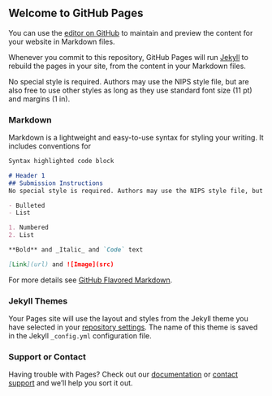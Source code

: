 ## Welcome to GitHub Pages

You can use the [editor on GitHub](https://github.com/ludwigschmidt/nips17-dl-workshop-website/edit/master/README.md) to maintain and preview the content for your website in Markdown files.

Whenever you commit to this repository, GitHub Pages will run [Jekyll](https://jekyllrb.com/) to rebuild the pages in your site, from the content in your Markdown files.

No special style is required. Authors may use the NIPS style file, but are also free to use other styles as long as they use standard font size (11 pt) and margins (1 in).

### Markdown

Markdown is a lightweight and easy-to-use syntax for styling your writing. It includes conventions for

```markdown
Syntax highlighted code block

# Header 1
## Submission Instructions
No special style is required. Authors may use the NIPS style file, but are also free to use other styles as long as they use standard font size (11 pt) and margins (1 in).

- Bulleted
- List

1. Numbered
2. List

**Bold** and _Italic_ and `Code` text

[Link](url) and ![Image](src)
```

For more details see [GitHub Flavored Markdown](https://guides.github.com/features/mastering-markdown/).

### Jekyll Themes

Your Pages site will use the layout and styles from the Jekyll theme you have selected in your [repository settings](https://github.com/ludwigschmidt/nips17-dl-workshop-website/settings). The name of this theme is saved in the Jekyll `_config.yml` configuration file.

### Support or Contact

Having trouble with Pages? Check out our [documentation](https://help.github.com/categories/github-pages-basics/) or [contact support](https://github.com/contact) and we’ll help you sort it out.
